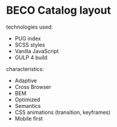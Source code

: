 # BECO Catalog layout

technologies used:
  * PUG index
  * SCSS styles
  * Vanilla JavaScript
  * GULP 4 build

characteristics:
  * Adaptive
  * Cross Browser
  * BEM
  * Optimized
  * Semantics
  * CSS animations (transition, keyframes)
  * Mobile first
